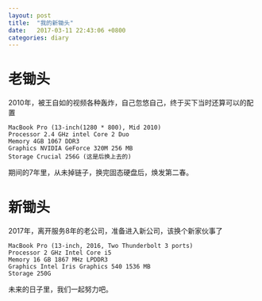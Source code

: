 ```yaml
---
layout: post
title:  "我的新锄头"
date:   2017-03-11 22:43:06 +0800
categories: diary
---
```


# 老锄头
2010年，被王自如的视频各种轰炸，自己忽悠自己，终于买下当时还算可以的配置

```shell
MacBook Pro (13-inch(1280 * 800), Mid 2010)
Processor 2.4 GHz intel Core 2 Duo
Memory 4GB 1067 DDR3
Graphics NVIDIA GeForce 320M 256 MB
Storage Crucial 256G (这是后换上去的)
```

期间的7年里，从未掉链子，换完固态硬盘后，焕发第二春。

# 新锄头
2017年，离开服务8年的老公司，准备进入新公司，该换个新家伙事了

```shell
MacBook Pro (13-inch, 2016, Two Thunderbolt 3 ports)
Processor 2 GHz Intel Core i5
Memory 16 GB 1867 MHz LPDDR3
Graphics Intel Iris Graphics 540 1536 MB
Storage 250G
```

未来的日子里，我们一起努力吧。